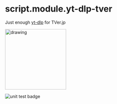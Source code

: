 # script.module.yt-dlp-tver
Just enough [yt-dlp](https://github.com/yt-dlp/yt-dlp) for TVer.jp

<img src="https://github.com/kuriho/script.module.yt-dlp-tver/blob/master/icon.png?raw=true" alt="drawing" width="200"/>

![unit test badge](https://github.com/kuriho/script.module.yt-dlp-tver/actions/workflows/test.yml/badge.svg)
